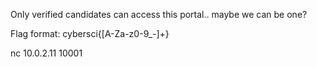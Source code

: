 Only verified candidates can access this portal.. maybe we can be one?

Flag format: cybersci{[A-Za-z0-9_-]+}

nc 10.0.2.11 10001